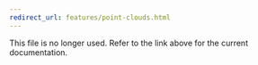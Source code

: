 ```yaml
---
redirect_url: features/point-clouds.html
---
```

This file is no longer used. Refer to the link above for the current documentation.
